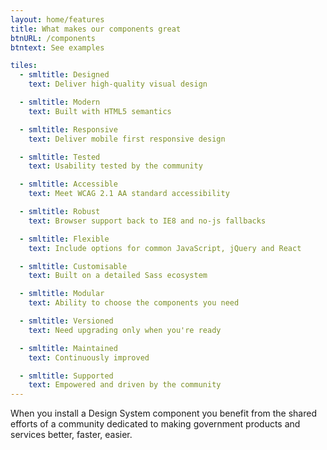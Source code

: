 ```yaml
---
layout: home/features
title: What makes our components great
btnURL: /components
btntext: See examples

tiles:
  - smltitle: Designed
    text: Deliver high-quality visual design

  - smltitle: Modern
    text: Built with HTML5 semantics

  - smltitle: Responsive
    text: Deliver mobile first responsive design

  - smltitle: Tested
    text: Usability tested by the community

  - smltitle: Accessible
    text: Meet WCAG 2.1 AA standard accessibility

  - smltitle: Robust
    text: Browser support back to IE8 and no-js fallbacks

  - smltitle: Flexible
    text: Include options for common JavaScript, jQuery and React

  - smltitle: Customisable
    text: Built on a detailed Sass ecosystem

  - smltitle: Modular
    text: Ability to choose the components you need

  - smltitle: Versioned
    text: Need upgrading only when you're ready

  - smltitle: Maintained
    text: Continuously improved

  - smltitle: Supported
    text: Empowered and driven by the community
---
```


When you install a Design System component you benefit from the shared efforts of a community dedicated to making government products and services better, faster, easier.
